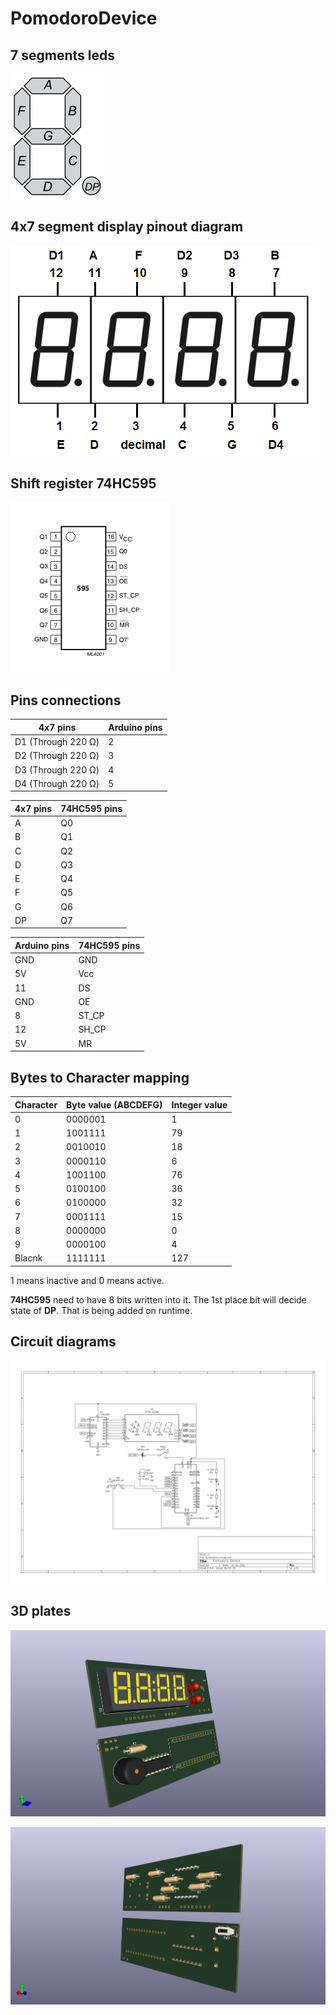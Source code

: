 # PomodoroDevice

## 7 segments leds

![7 segments led names](https://github.com/rahul38888/PomodoroDevice/blob/520fe267d27aa2939a2c743a77cb05a0f6bb5576/Media/7_Segments_led_names.png)

## 4x7 segment display pinout diagram

![4x7 segment display pinout diagram](https://github.com/rahul38888/PomodoroDevice/blob/520fe267d27aa2939a2c743a77cb05a0f6bb5576/Media/4-x-7-segment-LED-display-pinout.png)

## Shift register 74HC595

![Shift register 74HC595](https://github.com/rahul38888/PomodoroDevice/blob/91ebc1411ede8d5e7a9827ac29af66c1e5a37e6d/Media/74HC595_pin_diagram.png)

## Pins connections
| 4x7 pins | Arduino pins |
|-|-|
|D1 (Through 220 Ω)|2|
|D2 (Through 220 Ω)|3|
|D3 (Through 220 Ω)|4|
|D4 (Through 220 Ω)|5|

| 4x7 pins | 74HC595 pins |
|-|-|
|A|Q0|
|B|Q1|
|C|Q2|
|D|Q3|
|E|Q4|
|F|Q5|
|G|Q6|
|DP|Q7|

| Arduino pins | 74HC595 pins |
|-|-|
|GND|GND|
|5V|Vcc|
|11|DS|
|GND|OE|
|8|ST_CP|
|12|SH_CP|
|5V|MR|

## Bytes to Character mapping
|Character|Byte value (ABCDEFG)|Integer value|
|-|-|-|
|0|0000001|1|
|1|1001111|79|
|2|0010010|18|
|3|0000110|6|
|4|1001100|76|
|5|0100100|36|
|6|0100000|32|
|7|0001111|15|
|8|0000000|0|
|9|0000100|4|
|Blacnk|1111111|127|

1 means inactive and 0 means active.

**74HC595** need to have 8 bits written into it. The 1st place bit will decide state of **DP**. That is being added on runtime.

## Circuit diagrams
![Schematics](https://github.com/rahul38888/PomodoroDevice/blob/ad02ea858353c3d03ab3bc69609cedb020e9c613/Plots/Schematics.svg)

## 3D plates

![3D plates Front](https://github.com/rahul38888/PomodoroDevice/blob/ad02ea858353c3d03ab3bc69609cedb020e9c613/Plots/Schematics_3d_Front.png)

![3D plates Back](https://github.com/rahul38888/PomodoroDevice/blob/ad02ea858353c3d03ab3bc69609cedb020e9c613/Plots/Schematics_3d_Back.png)


